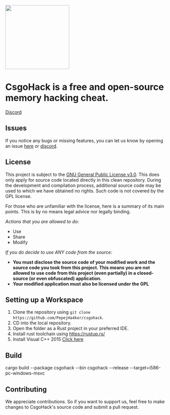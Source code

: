 <p>
    <img width="200" src="https://raw.githubusercontent.com/PepejHa4ker/csgohack/master/app.ico">
</p>

# CsgoHack is a free and open-source memory hacking cheat.

[Discord](https://discord.gg/NQxs6hpKC7)

## Issues
If you notice any bugs or missing features, you can let us know by opening an issue [here](https://github.com/PepejHa4kker/csgohack/issues) or [discord](https://discord.gg/NQxs6hpKC7).

## License
This project is subject to the [GNU General Public License v3.0](https://www.gnu.org/licenses/gpl-3.0.en.html). This does only apply for source code located directly in this clean repository. During the development and compilation process, additional source code may be used to which we have obtained no rights. Such code is not covered by the GPL license.

For those who are unfamiliar with the license, here is a summary of its main points. This is by no means legal advice nor legally binding.

*Actions that you are allowed to do:*

- Use
- Share
- Modify

*If you do decide to use ANY code from the source:*

- **You must disclose the source code of your modified work and the source code you took from this project. This means you are not allowed to use code from this project (even partially) in a closed-source (or even obfuscated) application.**
- **Your modified application must also be licensed under the GPL**

## Setting up a Workspace
1. Clone the repository using `git clone https://github.com/PepejHa4ker/csgohack`.
2. CD into the local repository.
4. Open the folder as a Rust project in your preferred IDE.
5. Install rust toolchain using https://rustup.rs/
6. Install Visual C++ 2015 [Click here](https://www.microsoft.com/ru-ru/download/details.aspx?id=48145)

## Build
cargo build --package csgohack --bin csgohack --release --target=i586-pc-windows-msvc


## Contributing
We appreciate contributions. So if you want to support us, feel free to make changes to CsgoHack's source code and submit a pull request.


